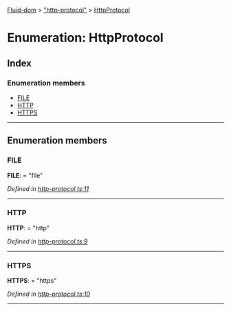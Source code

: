 [Fluid-dom](../README.md) > ["http-protocol"](../modules/_http_protocol_.md) > [HttpProtocol](../enums/_http_protocol_.httpprotocol.md)

# Enumeration: HttpProtocol

## Index

### Enumeration members

* [FILE](_http_protocol_.httpprotocol.md#file)
* [HTTP](_http_protocol_.httpprotocol.md#http)
* [HTTPS](_http_protocol_.httpprotocol.md#https)

---

## Enumeration members

<a id="file"></a>

###  FILE

**FILE**:  = "file"

*Defined in [http-protocol.ts:11](https://github.com/WazzaMo/fluid-dom/blob/cb271c8/src/http-protocol.ts#L11)*

___
<a id="http"></a>

###  HTTP

**HTTP**:  = "http"

*Defined in [http-protocol.ts:9](https://github.com/WazzaMo/fluid-dom/blob/cb271c8/src/http-protocol.ts#L9)*

___
<a id="https"></a>

###  HTTPS

**HTTPS**:  = "https"

*Defined in [http-protocol.ts:10](https://github.com/WazzaMo/fluid-dom/blob/cb271c8/src/http-protocol.ts#L10)*

___

